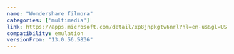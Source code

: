 ```yaml
---
name: "Wondershare filmora"
categories: ['multimedia']
link: https://apps.microsoft.com/detail/xp8jnpkgtv6nrl?hl=en-us&gl=US
compatibility: emulation
versionFrom: "13.0.56.5836"
---
```



